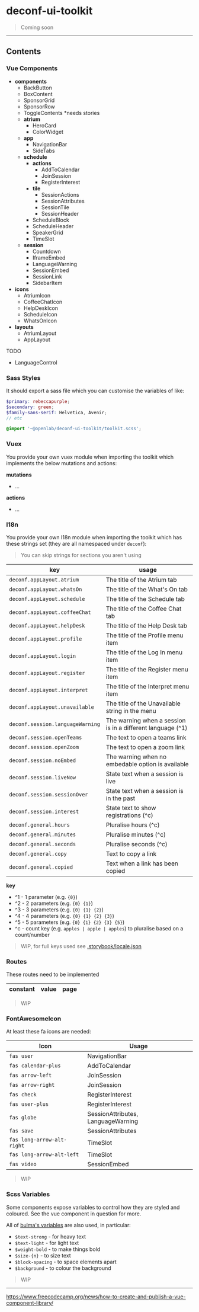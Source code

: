 # deconf-ui-toolkit

> Coming soon

---

## Contents

### Vue Components

- **components**
  - BackButton
  - BoxContent
  - SponsorGrid
  - SponsorRow
  - ToggleContents \*needs stories
  - **atrium**
    - HeroCard
    - ColorWidget
  - **app**
    - NavigationBar
    - SideTabs
  - **schedule**
    - **actions**
      - AddToCalendar
      - JoinSession
      - RegisterInterest
    - **tile**
      - SessionActions
      - SessionAttributes
      - SessionTile
      - SessionHeader
    - ScheduleBlock
    - ScheduleHeader
    - SpeakerGrid
    - TimeSlot
  - **session**
    - Countdown
    - IframeEmbed
    - LanguageWarning
    - SessionEmbed
    - SessionLink
    - SidebarItem
- **icons**
  - AtriumIcon
  - CoffeeChatIcon
  - HelpDeskIcon
  - ScheduleIcon
  - WhatsOnIcon
- **layouts**
  - AtriumLayout
  - AppLayout

TODO

- LanguageControl

### Sass Styles

It should export a sass file which you can customise the variables of like:

```scss
$primary: rebeccapurple;
$secondary: green;
$family-sans-serif: Helvetica, Avenir;
// etc

@import '~@openlab/deconf-ui-toolkit/toolkit.scss';
```

### Vuex

You provide your own vuex module when importing the toolkit which implements
the below mutations and actions:

**mutations**

- ...

**actions**

- ...

### I18n

You provide your own I18n module when importing the toolkit which has these
strings set (they are all namespaced under `deconf`):

> You can skip strings for sections you aren't using

| key                              | usage                                                      |
| -------------------------------- | ---------------------------------------------------------- |
| `deconf.appLayout.atrium`        | The title of the Atrium tab                                |
| `deconf.appLayout.whatsOn`       | The title of the What's On tab                             |
| `deconf.appLayout.schedule`      | The title of the Schedule tab                              |
| `deconf.appLayout.coffeeChat`    | The title of the Coffee Chat tab                           |
| `deconf.appLayout.helpDesk`      | The title of the Help Desk tab                             |
| `deconf.appLayout.profile`       | The title of the Profile menu item                         |
| `deconf.appLayout.login`         | The title of the Log In menu item                          |
| `deconf.appLayout.register`      | The title of the Register menu item                        |
| `deconf.appLayout.interpret`     | The title of the Interpret menu item                       |
| `deconf.appLayout.unavailable`   | The title of the Unavailable string in the menu            |
| `deconf.session.languageWarning` | The warning when a session is in a different language (^1) |
| `deconf.session.openTeams`       | The text to open a teams link                              |
| `deconf.session.openZoom`        | The text to open a zoom link                               |
| `deconf.session.noEmbed`         | The warning when no embedable option is available          |
| `deconf.session.liveNow`         | State text when a session is live                          |
| `deconf.session.sessionOver`     | State text when a session is in the past                   |
| `deconf.session.interest`        | State text to show registrations (^c)                      |
| `deconf.general.hours`           | Pluralise hours (^c)                                       |
| `deconf.general.minutes`         | Pluralise minutes (^c)                                     |
| `deconf.general.seconds`         | Pluralise seconds (^c)                                     |
| `deconf.general.copy`            | Text to copy a link                                        |
| `deconf.general.copied`          | Text when a link has been copied                           |

**key**

- ^1 - 1 parameter (e.g. `{0}`)
- ^2 - 2 parameters (e.g. `{0} {1}`)
- ^3 - 3 parameters (e.g. `{0} {1} {2}`)
- ^4 - 4 parameters (e.g. `{0} {1} {2} {3}`)
- ^5 - 5 parameters (e.g. `{0} {1} {2} {3} {5}`)
- ^c - count key (e.g. `apples | apple | apples`) to pluralise based on a count/number

> WIP, for full keys used see [.storybook/locale.json](./.storybook/locale.json)

### Routes

These routes need to be implemented

| constant | value | page |
| -------- | ----- | ---- |


> WIP

### FontAwesomeIcon

At least these fa icons are needed:

| Icon                       | Usage                              |
| -------------------------- | ---------------------------------- |
| `fas user`                 | NavigationBar                      |
| `fas calendar-plus`        | AddToCalendar                      |
| `fas arrow-left`           | JoinSession                        |
| `fas arrow-right`          | JoinSession                        |
| `fas check`                | RegisterInterest                   |
| `fas user-plus`            | RegisterInterest                   |
| `fas globe`                | SessionAttributes, LanguageWarning |
| `fas save`                 | SessionAttributes                  |
| `fas long-arrow-alt-right` | TimeSlot                           |
| `fas long-arrow-alt-left`  | TimeSlot                           |
| `fas video`                | SessionEmbed                       |

> WIP

### Scss Variables

Some components expose variables to control how they are styled and coloured.
See the vue component in question for more.

All of [bulma's variables](https://bulma.io/documentation/customize/variables/)
are also used, in particular:

- `$text-strong` - for heavy text
- `$text-light` - for light text
- `$weight-bold` - to make things bold
- `$size-{n}` - to size text
- `$block-spacing` - to space elements apart
- `$background` - to colour the background

> WIP

---

https://www.freecodecamp.org/news/how-to-create-and-publish-a-vue-component-library/
